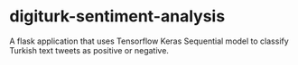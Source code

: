 # digiturk-sentiment-analysis
A flask application that uses Tensorflow Keras Sequential model to classify Turkish text tweets as positive or negative.
